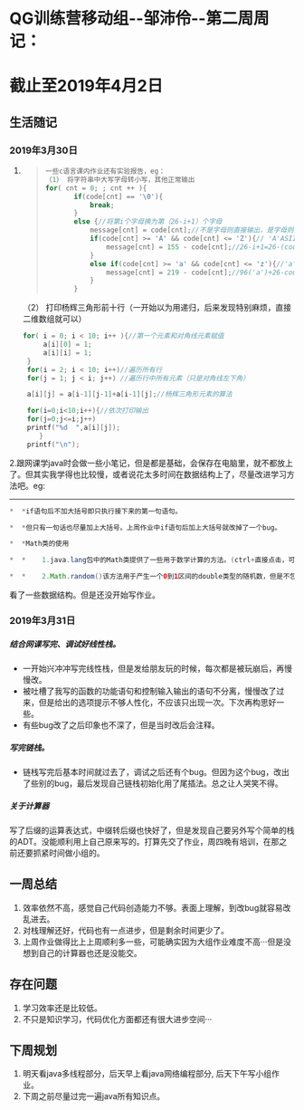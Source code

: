 # QG训练营移动组--邹沛伶--第二周周记：

# 截止至2019年4月2日

## 生活随记

### 2019年3月30日

1. > ```c
   > 一些c语言课内作业还有实验报告，eg：
   > （1） 将字符串中大写字母转小写，其他正常输出
   > for( cnt = 0; ; cnt ++ ){
   > 		if(code[cnt] == '\0'){
   > 			break;
   > 		}
   > 		else {//将第i个字母换为第（26-i+1）个字母 
   > 			message[cnt] = code[cnt];//不是字母则直接输出，是字母则按照要求转换加密字母
   > 			if(code[cnt] >= 'A' && code[cnt] <= 'Z'){// 'A'ASII码为64
   > 				message[cnt] = 155 - code[cnt];//26-i+1=26-(code[cnt]-64)+1 -->91-code[cnt] 
   > 			}
   > 			else if(code[cnt] >= 'a' && code[cnt] <= 'z'){//'a'ASII码为97.处理公式为： 
   > 				message[cnt] = 219 - code[cnt];//96('a')+26-code[cnt]+96('a')+1=219-code[cnt] 
   > 			}
   > 		}
   > ```

   （2） 打印杨辉三角形前十行（一开始以为用递归，后来发现特别麻烦，直接二维数组就可以）

   ```c
   for( i = 0; i < 10; i++ ){//第一个元素和对角线元素赋值 
   		a[i][0] = 1;
   		a[i][i] = 1;
   	}
   	for(i = 2; i < 10; i++)//遍历所有行 
   	for(j = 1; j < i; j++) //遍历行中所有元素（只是对角线左下角） 
   ```

   ```c
   	a[i][j] = a[i-1][j-1]+a[i-1][j];//杨辉三角形元素的算法 
   
   	for(i=0;i<10;i++){//依次打印输出 
   	for(j=0;j<=i;j++)
   	printf("%d  ",a[i][j]);
       }
   	printf("\n");
   
   ```

2.跟网课学java时会做一些小笔记，但是都是基础，会保存在电脑里，就不都放上了。但其实我学得也比较慢，或者说花太多时间在数据结构上了，尽量改进学习方法吧。eg:

------

```java
*  *if语句后不加大括号即只执行接下来的第一句语句。

*  *但只有一句话也尽量加上大括号。上周作业中if语句后加上大括号就改掉了一个bug。

*  *Math类的使用

*  *	1.java.lang包中的Math类提供了一些用于数学计算的方法。(ctrl+直接点击，可看实现源代码)

*  *	2.Math.random()该方法用于产生一个0到1区间的double类型的随机数，但是不包括1。所以乘以6之后再加1才取到六。


```

看了一些数据结构。但是还没开始写作业。

### 2019年3月31日

##### 结合网课写完、调试好线性栈。

- 一开始兴冲冲写完线性栈，但是发给朋友玩的时候，每次都是被玩崩后，再慢慢改。
- 被吐槽了我写的函数的功能语句和控制输入输出的语句不分离，慢慢改了过来，但是给出的选项提示不够人性化，不应该只出现一次。下次再构思好一些。
- 有些bug改了之后印象也不深了，但是当时改后会注释。

##### 写完链栈。

- 链栈写完后基本时间就过去了，调试之后还有个bug。但因为这个bug，改出了些别的bug，最后发现自己链栈初始化用了尾插法。总之让人哭笑不得。

##### 关于计算器

写了后缀的运算表达式，中缀转后缀也快好了，但是发现自己要另外写个简单的栈的ADT。没能顺利用上自己原来写的。打算先交了作业，周四晚有培训，在那之前还要抓紧时间做小组的。

## 一周总结

1. 效率依然不高，感觉自己代码创造能力不够。表面上理解，到改bug就容易改乱进去。
2. 对栈理解还好，代码也有一点进步，但是剩余时间更少了。
3. 上周作业做得比上上周顺利多一些，可能确实因为大组作业难度不高···但是没想到自己的计算器也还是没能交。



## 存在问题

1. 学习效率还是比较低。
2. 不只是知识学习，代码优化方面都还有很大进步空间···



## 下周规划

1. 明天看java多线程部分，后天早上看java网络编程部分, 后天下午写小组作业。
2. 下周之前尽量过完一遍java所有知识点。

